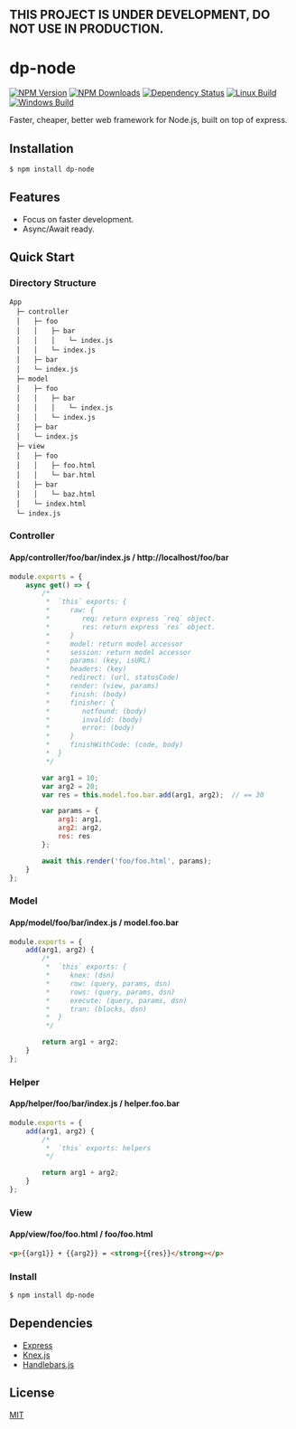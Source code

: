 **THIS PROJECT IS UNDER DEVELOPMENT, DO NOT USE IN PRODUCTION.**
----------------------------------------------------------------

dp-node
=======

[![NPM Version](https://img.shields.io/npm/v/dp-node.svg)](https://npmjs.org/package/dp-node)
[![NPM Downloads](https://img.shields.io/npm/dm/dp-node.svg)](https://npmjs.org/package/dp-node)
[![Dependency Status](https://david-dm.org/why2pac/dp-node.svg)](https://david-dm.org/why2pac/dp-node)
[![Linux Build](https://img.shields.io/travis/why2pac/dp-node/master.svg?label=linux)](https://travis-ci.org/why2pac/dp-node)
[![Windows Build](https://img.shields.io/appveyor/ci/why2pac/dp-node/master.svg?label=windows)](https://ci.appveyor.com/project/why2pac/dp-node)

Faster, cheaper, better web framework for Node.js, built on top of express.

## Installation

```bash
$ npm install dp-node
```

## Features

  * Focus on faster development.
  * Async/Await ready.

## Quick Start

### Directory Structure

```
App
　├─ controller
　│　　├─ foo
　│　　│　　├─ bar
　│　　│　　│　　└─ index.js
　│　　│　　└─ index.js
　│　　├─ bar
　│　　└─ index.js
　├─ model
　│　　├─ foo
　│　　│　　├─ bar
　│　　│　　│　　└─ index.js
　│　　│　　└─ index.js
　│　　├─ bar
　│　　└─ index.js
　├─ view
　│　　├─ foo
　│　　│　　├─ foo.html
　│　　│　　└─ bar.html
　│　　├─ bar
　│　　│　　└─ baz.html
　│　　└─ index.html
　└─ index.js
```

### Controller

#### App/controller/foo/bar/index.js / http://localhost/foo/bar

```Javascript
module.exports = {
    async get() => {
        /*
         *  `this` exports: {
         *     raw: {
         *        req: return express `req` object.
         *        res: return express `res` object.
         *     }
         *     model: return model accessor
         *     session: return model accessor
         *     params: (key, isURL)
         *     headers: (key)
         *     redirect: (url, statusCode)
         *     render: (view, params)
         *     finish: (body)
         *     finisher: {
         *        notfound: (body)
         *        invalid: (body)
         *        error: (body)
         *     }
         *     finishWithCode: (code, body)
         *  }
         */

        var arg1 = 10;
        var arg2 = 20;
        var res = this.model.foo.bar.add(arg1, arg2);  // == 30

        var params = {
            arg1: arg1,
            arg2: arg2,
            res: res
        };

        await this.render('foo/foo.html', params);
    }
};
```

### Model

#### App/model/foo/bar/index.js / model.foo.bar

```Javascript
module.exports = {
    add(arg1, arg2) {
        /*
         *  `this` exports: {
         *     knex: (dsn)
         *     row: (query, params, dsn)
         *     rows: (query, params, dsn)
         *     execute: (query, params, dsn)
         *     tran: (blocks, dsn)
         *  }
         */

        return arg1 + arg2;
    }
};
```

### Helper

#### App/helper/foo/bar/index.js / helper.foo.bar

```Javascript
module.exports = {
    add(arg1, arg2) {
        /*
         *  `this` exports: helpers
         */

        return arg1 + arg2;
    }
};
```

### View

#### App/view/foo/foo.html / foo/foo.html

```HTML
<p>{{arg1}} + {{arg2}} = <strong>{{res}}</strong></p>
```

### Install

```bash
$ npm install dp-node
```

## Dependencies

* [Express](http://expressjs.com)
* [Knex.js](http://knexjs.org)
* [Handlebars.js](http://handlebarsjs.com)

## License

  [MIT](LICENSE)
